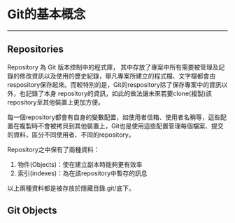# Git的基本概念

---

## Repositories

Repository 為 Git 版本控制中的程式庫， 其中存放了專案中所有需要被管理及記錄的修改資訊以及使用的歷史紀錄，舉凡專案所建立的程式檔、文字檔都會由respository保存起來。而較特別的是，Git的respository除了保存專案中的資訊以外，也記錄了本身 repository的資訊，如此的做法讓未來若要clone\(複製\)該repository至其他裝置上更加方便。

每一個repository都會有自身的變數配置，如使用者信箱、使用者名稱等，這些配置在複製時不會被拷貝到其他裝置上，Git也是使用這些配置管理每個檔案、提交的資料，區分不同使用者、不同的repository。

Repository之中保有了兩種資料：

1. 物件\(Objects\)：使在建立副本時能夠更有效率
2. 索引\(indexes\)：為在該repository中暫存的訊息

以上兩種資料都是被存放於隱藏目錄.git/底下。

## Git Objects



